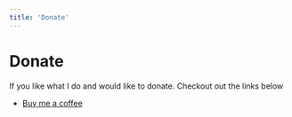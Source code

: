```yaml
---
title: 'Donate'
---
```

# Donate
If you like what I do and would like to donate.
Checkout out the links below

- [Buy me a coffee](https://www.buymeacoffee.com/lawrencelogoh)

